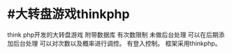 
#大转盘游戏thinkphp
=======

think php开发的大转盘游戏
附带数据库
有次数限制
未做后台处理
可以在后期添加后台处理
可以对次数以及概率进行调控。
有登入控制。
框架采用thinkphp。

